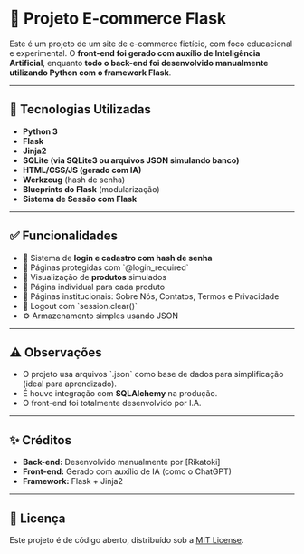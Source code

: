 # 🛒 Projeto E-commerce Flask

Este é um projeto de um site de e-commerce fictício, com foco educacional e experimental. O **front-end foi gerado com auxílio de Inteligência Artificial**, enquanto **todo o back-end foi desenvolvido manualmente utilizando Python com o framework Flask**.

---

## 🔧 Tecnologias Utilizadas

- **Python 3**
- **Flask**
- **Jinja2**
- **SQLite (via SQLite3 ou arquivos JSON simulando banco)**
- **HTML/CSS/JS (gerado com IA)**
- **Werkzeug** (hash de senha)
- **Blueprints do Flask** (modularização)
- **Sistema de Sessão com Flask**

---

## ✅ Funcionalidades

- 🔐 Sistema de **login e cadastro com hash de senha**
- 🛒 Páginas protegidas com \`@login_required\`
- 🧾 Visualização de **produtos** simulados
- 🔎 Página individual para cada produto
- 📃 Páginas institucionais: Sobre Nós, Contatos, Termos e Privacidade
- 🚪 Logout com \`session.clear()\`
- ⚙️ Armazenamento simples usando JSON


---

## ⚠️ Observações

- O projeto usa arquivos \`.json\` como base de dados para simplificação (ideal para aprendizado).
- É houve integração com **SQLAlchemy** na produção.
- O front-end foi totalmente desenvolvido por I.A.

---

## ✨ Créditos

- **Back-end:** Desenvolvido manualmente por [Rikatoki]
- **Front-end:** Gerado com auxílio de IA (como o ChatGPT)
- **Framework:** Flask + Jinja2

---

## 📜 Licença

Este projeto é de código aberto, distribuído sob a [MIT License](https://opensource.org/licenses/MIT).
